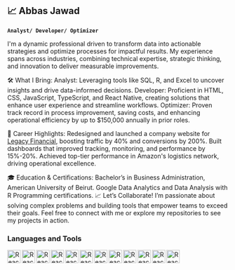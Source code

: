 ## 📈 Abbas Jawad

**`Analyst/ Developer/ Optimizer`**

I'm a dynamic professional driven to transform data into actionable strategies and optimize processes for impactful results. My experience spans across industries, combining technical expertise, strategic thinking, and innovation to deliver measurable improvements.

🛠️ What I Bring:
Analyst: Leveraging tools like SQL, R, and Excel to uncover insights and drive data-informed decisions.
Developer: Proficient in HTML, CSS, JavaScript, TypeScript, and React Native, creating solutions that enhance user experience and streamline workflows.
Optimizer: Proven track record in process improvement, saving costs, and enhancing operational efficiency by up to $150,000 annually in prior roles.

🌟 Career Highlights:
Redesigned and launched a company website for [Legacy Financial](https://legacyfinancial.ai/), boosting traffic by 40% and conversions by 200%. 
Built dashboards that improved tracking, monitoring, and performance by 15%-20%.
Achieved top-tier performance in Amazon's logistics network, driving operational excellence.

🎓 Education & Certifications:
Bachelor’s in Business Administration, American University of Beirut.
Google Data Analytics and Data Analysis with R Programming certifications.
📈 Let’s Collaborate!
I’m passionate about solving complex problems and building tools that empower teams to exceed their goals. Feel free to connect with me or explore my repositories to see my projects in action.
<br>

### Languages and Tools
<img align="left" alt="React" width="30px" src="https://cdn.jsdelivr.net/gh/devicons/devicon@latest/icons/react/react-original.svg" /> 
<img align="left" alt="React" width="30px" src="https://cdn.jsdelivr.net/gh/devicons/devicon@latest/icons/html5/html5-original.svg" /> 
<img align="left" alt="React" width="30px" src="https://cdn.jsdelivr.net/gh/devicons/devicon@latest/icons/css3/css3-plain.svg" /> 
<img align="left" alt="React" width="30px" src="https://cdn.jsdelivr.net/gh/devicons/devicon@latest/icons/javascript/javascript-original.svg" /> 
<img align="left" alt="React" width="30px" src="https://cdn.jsdelivr.net/gh/devicons/devicon@latest/icons/nodejs/nodejs-original-wordmark.svg" /> 
<img align="left" alt="React" width="30px" src="https://cdn.jsdelivr.net/gh/devicons/devicon@latest/icons/python/python-original.svg" /> 
<img align="left" alt="React" width="30px" src="https://cdn.jsdelivr.net/gh/devicons/devicon@latest/icons/jupyter/jupyter-original-wordmark.svg" />
<img align="left" alt="React" width="30px" src="https://cdn.jsdelivr.net/gh/devicons/devicon@latest/icons/r/r-original.svg"  />
<img align="left" alt="React" width="30px" src="https://cdn.jsdelivr.net/gh/devicons/devicon@latest/icons/mysql/mysql-original.svg" />
<img align="left" alt="React" width="30px" src="https://cdn.jsdelivr.net/gh/devicons/devicon@latest/icons/figma/figma-original.svg" />
<img align="left" alt="React" width="30px" src="https://cdn.jsdelivr.net/gh/devicons/devicon@latest/icons/kaggle/kaggle-original.svg" />
<img align="left" alt="React" width="30px" src="https://cdn.jsdelivr.net/gh/devicons/devicon@latest/icons/kibana/kibana-original.svg" />
<!--
**abbasjdev/abbasjdev** is a ✨ _special_ ✨ repository because its `README.md` (this file) appears on your GitHub profile.

Here are some ideas to get you started:

- 🔭 I’m currently working on ...
- 🌱 I’m currently learning ...
- 👯 I’m looking to collaborate on ...
- 🤔 I’m looking for help with ...
- 💬 Ask me about ...
- 📫 How to reach me: ...
- 😄 Pronouns: ...
- ⚡ Fun fact: ...
-->
